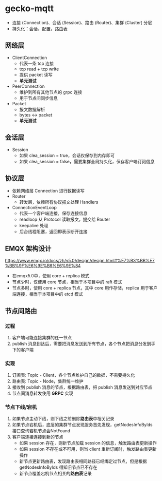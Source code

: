 # gecko-mqtt

* 连接 (Connection)、会话 (Session)、路由 (Router)、集群 (Cluster) 分层
* 持久化：会话，配置，路由表

## 网络层
* ClientConnection
    * 代表一条 tcp 连接
    * tcp read + tcp write
    * 提供 packet 读写
    * **单元测试**
* PeerConnection
    * 维护到所有其他节点的 grpc 连接
    * 用于节点间同步信息
* Packet
    * 报文数据解析
    * bytes <-> packet
    * **单元测试**

## 会话层
* Session 
    * 如果 clea_session = true，会话仅保存到内存即可
    * 如果 clea_session = false，需要集群全局持久化，保存客户端订阅信息

## 协议层
* 依赖网络层 Connection 进行数据读写
* Router
    * 转发层，依赖所有协议报文处理 Handlers
* ConnectionEventLoop
    * 代表一个客户端连接，保存连接信息
    * readloop 从 Protocol 读取报文，提交给 Router
    * keepalive 处理
    * 后台线程阻塞，返回即表示断开连接

## EMQX 架构设计
https://www.emqx.io/docs/zh/v5.0/design/design.html#%E7%B3%BB%E7%BB%9F%E6%9E%B6%E6%9E%84

* 在emqx5.0中，使用 core + replica 模式
* 节点少时，仅使用 core 节点，相当于本项目中的 raft 模式
* 节点多时，使用 core + replica 节点，其中 core 用作存储，replica 用于客户端连接，相当于本项目中的 etcd 模式

## 节点间路由

### 过程
1. 客户端可能连接集群的任一节点
2. publish 消息到达后，需要把消息发送到所有节点，各个节点把消息分发到手下的客户端

### 实现
1. 订阅表: Topic - Client，各个节点维护自己的数据，不需要持久化
1. 路由表: Topic - Node，集群统一维护
2. 接收到 publish 消息的节点，根据路由表，把 publish 消息发送到对应节点
3. 节点间消息转发使用 **GRPC** 实现

### 节点下线/宕机
1. 如果节点主动下线，则下线之前删除**路由表**中相关记录
1. 如果节点宕机后，底层的集群节点发现服务首先发现，getNodesInfoByIds 接口查询宕机节点会NotFound
2. 客户端连接连接到新的节点
    * 如果 session 存在，则新节点加载 session 的信息，触发路由表更新操作
    * 如果 session 不存在或不可用，则当 client 重新订阅时，触发路由表更新操作
    * 新节点更新路由表，发现路由表相同路径已经绑定过节点，但是根据 getNodesInfoByIds 得知旧节点已不存在
    * 新节点覆盖宕机节点相关的**路由表**记录